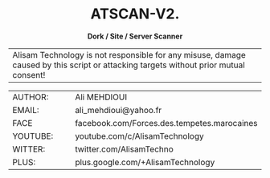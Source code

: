 <h1 align="center">ATSCAN-V2.</h1>
<p align="center"> <b>Dork / Site / Server Scanner </b></p>
<center>
<table class="info" border="0" cellpadding="0" cellspacing="2" width="100%px">
  <tr>
    <td>Alisam Technology is not responsible for any misuse, damage caused by this script or attacking targets without prior mutual consent!</td>
</center>
<table class="info" border="0" cellpadding="0" cellspacing="2" width="100%px">
  <tr>
    <td width="30%">AUTHOR:</td><td>Ali MEHDIOUI</td>
  </tr>
  <tr>
    <td width="30%">EMAIL:</td><td>ali_mehdioui@yahoo.fr</td>
  </tr>
  <tr>
    <td width="30%">FACE</td><td>facebook.com/Forces.des.tempetes.marocaines</td>
  </tr>
  <tr>
    <td width="30%">YOUTUBE:</td><td>youtube.com/c/AlisamTechnology</td>
  </tr>
  <tr>
    <td width="30%">WITTER:</td><td>twitter.com/AlisamTechno</td>
  </tr>
  <tr>
    <td width="30%">PLUS:</td><td>plus.google.com/+AlisamTechnology</td>
  </tr>
</table>








